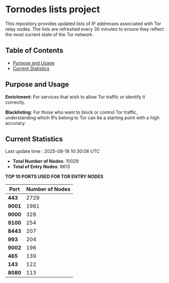 # Tornodes lists project

This repository provides updated lists of IP addresses associated with Tor relay nodes. The lists are refreshed every 30 minutes to ensure they reflect the most current state of the Tor network.

## Table of Contents

- [Purpose and Usage](#purpose-and-usage)
- [Current Statistics](#current-statistics)


## Purpose and Usage

**Enrichment**: For services that wish to allow Tor traffic or identify it correctly.

**Blacklisting**: For those who want to block or control Tor traffic, understanding which IPs belong to Tor can be a starting point with a high accuracy.

## Current Statistics

Last update time : 2025-08-18 10:30:08 UTC

- **Total Number of Nodes**: 10029
- **Total of Entry Nodes**: 8613

**TOP 10 PORTS USED FOR TOR ENTRY NODES**

| **Port** | **Number of Nodes** |
|------|-----------------|
| **443**   | 2729  |
| **9001**   | 1981  |
| **9000**   | 328  |
| **9100**   | 254  |
| **8443**   | 207  |
| **993**   | 204  |
| **9002**   | 196  |
| **465**   | 139  |
| **143**   | 122  |
| **8080**   | 113  |

